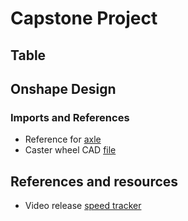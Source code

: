 # Capstone Project


## Table

## Onshape Design 

### Imports and References

* Reference for [axle](https://www.lowes.com/pd/Southland-Pipe-3-4-in-x-36-in-150-PSI-Threaded-Galvanized-Pipe/3357860)
* Caster wheel CAD [file](https://www.mcmaster.com/caster-wheels/cart-smart-casters-with-rubber-wheels/)


## References and resources

* Video release [speed tracker](https://physlets.org/tracker/)
